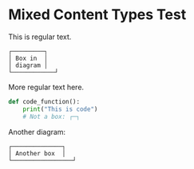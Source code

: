 # Mixed Content Types Test

This is regular text.

```
┌─────────┐
│ Box in  │
│ diagram │
└────────────┘
```

More regular text here.

```python
def code_function():
    print("This is code")
    # Not a box: ┌─┐
```

Another diagram:

```
┌──────────────┐
│ Another box  │
└─────────────────┘
```
